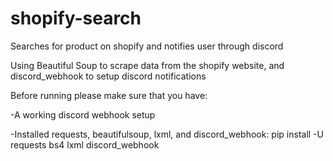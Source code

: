 # shopify-search
Searches for product on shopify and notifies user through discord

Using Beautiful Soup to scrape data from the shopify website, and discord_webhook to setup discord notifications

Before running please make sure that you have:

  -A working discord webhook setup
  
  -Installed requests, beautifulsoup, lxml, and discord_webhook: pip install -U requests bs4 lxml discord_webhook
